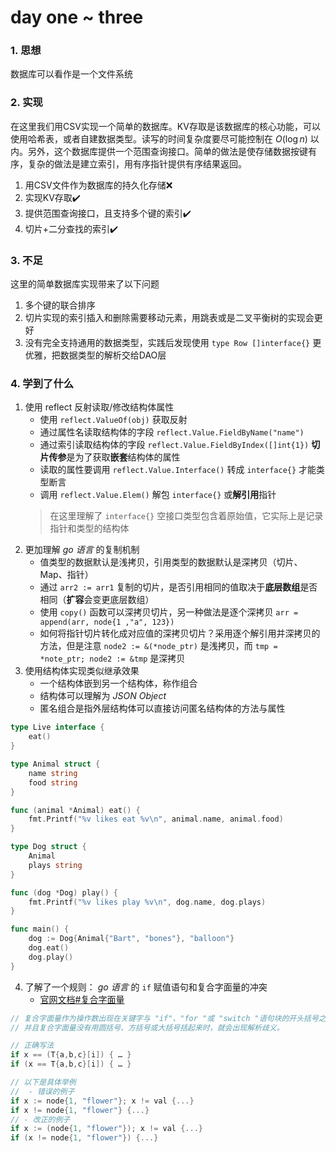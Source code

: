# day one ~ three

### 1. 思想
数据库可以看作是一个文件系统

### 2. 实现
在这里我们用CSV实现一个简单的数据库。KV存取是该数据库的核心功能，可以使用哈希表，或者自建数据类型。读写的时间复杂度要尽可能控制在 $O(\log n)$ 以内。另外，这个数据库提供一个范围查询接口。简单的做法是使存储数据按键有序，复杂的做法是建立索引，用有序指针提供有序结果返回。
1. 用CSV文件作为数据库的持久化存储❌
2. 实现KV存取✔️
3. 提供范围查询接口，且支持多个键的索引✔️
4. 切片+二分查找的索引✔️

### 3. 不足
这里的简单数据库实现带来了以下问题
1. 多个键的联合排序
2. 切片实现的索引插入和删除需要移动元素，用跳表或是二叉平衡树的实现会更好
3. 没有完全支持通用的数据类型，实践后发现使用 `type Row []interface{}` 更优雅，把数据类型的解析交给DAO层

### 4. 学到了什么
1. 使用 reflect 反射读取/修改结构体属性
    - 使用 `reflect.ValueOf(obj)` 获取反射
    - 通过属性名读取结构体的字段 `reflect.Value.FieldByName("name")`
    - 通过索引读取结构体的字段 `reflect.Value.FieldByIndex([]int{1})` **切片传参**是为了获取**嵌套**结构体的属性
    - 读取的属性要调用 `reflect.Value.Interface()` 转成 `interface{}` 才能类型断言
    - 调用 `reflect.Value.Elem()` 解包 `interface{}` 或**解引用**指针
    > 在这里理解了 `interface{}` 空接口类型包含着原始值，它实际上是记录指针和类型的结构体
2. 更加理解 *go 语言* 的复制机制
    - 值类型的数据默认是浅拷贝，引用类型的数据默认是深拷贝（切片、Map、指针）
    - 通过 `arr2 := arr1` 复制的切片，是否引用相同的值取决于**底层数组**是否相同（**扩容**会变更底层数组）
    - 使用 `copy()` 函数可以深拷贝切片，另一种做法是逐个深拷贝 `arr = append(arr, node{1 ,"a", 123})`
    - 如何将指针切片转化成对应值的深拷贝切片？采用逐个解引用并深拷贝的方法，但是注意 `node2 := &(*node_ptr)` 是浅拷贝，而 `tmp = *note_ptr; node2 := &tmp` 是深拷贝
3. 使用结构体实现类似继承效果
    - 一个结构体嵌到另一个结构体，称作组合
    - 结构体可以理解为 *JSON Object*
    - 匿名组合是指外层结构体可以直接访问匿名结构体的方法与属性
```go
type Live interface {
	eat()
}

type Animal struct {
	name string
	food string
}

func (animal *Animal) eat() {
	fmt.Printf("%v likes eat %v\n", animal.name, animal.food)
}

type Dog struct {
	Animal
	plays string
}

func (dog *Dog) play() {
	fmt.Printf("%v likes play %v\n", dog.name, dog.plays)
}

func main() {
	dog := Dog{Animal{"Bart", "bones"}, "balloon"}
	dog.eat()
	dog.play()
}
```
4. 了解了一个规则： *go 语言* 的 `if` 赋值语句和复合字面量的冲突
    - [官网文档#复合字面量](https://go.dev/ref/spec#Composite_literals)
```go
// 复合字面量作为操作数出现在关键字与 "if"、"for "或 "switch "语句块的开头括号之间
// 并且复合字面量没有用圆括号、方括号或大括号括起来时，就会出现解析歧义。

// 正确写法
if x == (T{a,b,c}[i]) { … }
if (x == T{a,b,c}[i]) { … }

// 以下是具体举例
//  - 错误的例子
if x := node{1, "flower"}; x != val {...}
if x != node{1, "flower"} {...}
// - 改正的例子
if x := (node{1, "flower"}); x != val {...}
if (x != node{1, "flower"}) {...}
```